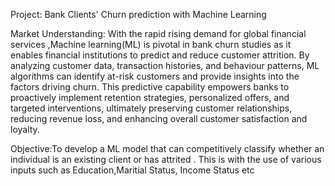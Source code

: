 Project: Bank Clients' Churn prediction with Machine Learning

Market Understanding: With the rapid rising demand for global financial services ,Machine learning(ML) is pivotal in bank churn studies as it enables financial institutions to predict and reduce customer attrition. By analyzing customer data, transaction histories, and behaviour patterns, ML algorithms can identify at-risk customers and provide insights into the factors driving churn. This predictive capability empowers banks to proactively implement retention strategies, personalized offers, and targeted interventions, ultimately preserving customer relationships, reducing revenue loss, and enhancing overall customer satisfaction and loyalty.

Objective:To develop a ML model that can competitively classify whether an individual is an existing client or has attrited . This is with the use of various inputs such as Education,Maritial Status, Income Status etc
